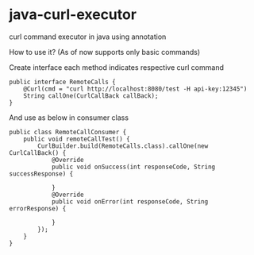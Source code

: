 # java-curl-executor
curl command executor in java using annotation


How to use it? (As of now supports only basic commands)

Create interface each method indicates respective curl command

    public interface RemoteCalls {
        @Curl(cmd = "curl http://localhost:8080/test -H api-key:12345")
        String callOne(CurlCallBack callBack);
    }

And use as below in consumer class

    public class RemoteCallConsumer {
        public void remoteCallTest() {
            CurlBuilder.build(RemoteCalls.class).callOne(new CurlCallBack() {
                @Override
                public void onSuccess(int responseCode, String successResponse) {
            
                }
                @Override
                public void onError(int responseCode, String errorResponse) {
                
                }
            });
        }
    }